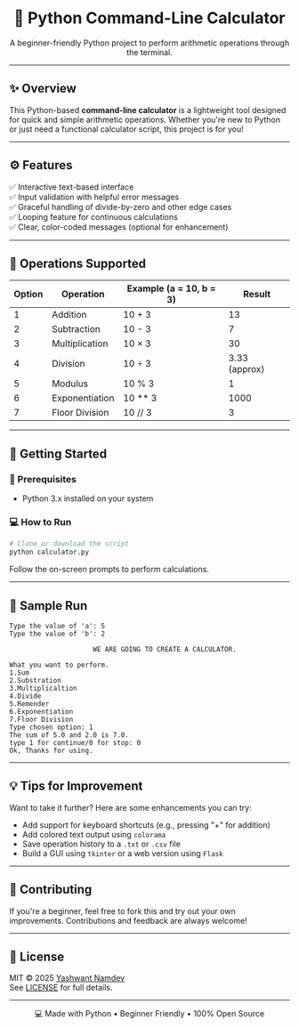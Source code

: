 
<h1 align="center">🧮 Python Command-Line Calculator</h1>
<p align="center">A beginner-friendly Python project to perform arithmetic operations through the terminal.</p>

---

## ✨ Overview

This Python-based **command-line calculator** is a lightweight tool designed for quick and simple arithmetic operations. Whether you're new to Python or just need a functional calculator script, this project is for you!

---

## ⚙️ Features

✅ Interactive text-based interface  
✅ Input validation with helpful error messages  
✅ Graceful handling of divide-by-zero and other edge cases  
✅ Looping feature for continuous calculations  
✅ Clear, color-coded messages (optional for enhancement)

---

## 🧠 Operations Supported

| Option | Operation         | Example (a = 10, b = 3)     | Result        |
|--------|------------------|-----------------------------|---------------|
|   1    | Addition          | 10 + 3                      | 13            |
|   2    | Subtraction       | 10 - 3                      | 7             |
|   3    | Multiplication    | 10 × 3                      | 30            |
|   4    | Division          | 10 ÷ 3                      | 3.33 (approx) |
|   5    | Modulus           | 10 % 3                      | 1             |
|   6    | Exponentiation    | 10 ** 3                     | 1000          |
|   7    | Floor Division    | 10 // 3                     | 3             |

---

## 🚀 Getting Started

### 🔧 Prerequisites

- Python 3.x installed on your system

### 💻 How to Run

```bash
# Clone or download the script
python calculator.py
```

Follow the on-screen prompts to perform calculations.

---

## 📸 Sample Run

```
Type the value of 'a': 5
Type the value of 'b': 2

                     WE ARE GOING TO CREATE A CALCULATOR.

What you want to perform.
1.Sum
2.Substration
3.Multiplicaltion
4.Divide
5.Remender
6.Exponentiation
7.Floor Division
Type chosen option: 1
The sum of 5.0 and 2.0 is 7.0.
type 1 for continue/0 for stop: 0
Ok, Thanks for using.
```

---

## 💡 Tips for Improvement

Want to take it further? Here are some enhancements you can try:

- Add support for keyboard shortcuts (e.g., pressing "+" for addition)
- Add colored text output using `colorama`
- Save operation history to a `.txt` or `.csv` file
- Build a GUI using `tkinter` or a web version using `Flask`

---

## 🙌 Contributing

If you're a beginner, feel free to fork this and try out your own improvements. Contributions and feedback are always welcome!

---

## 📄 License

MIT © 2025 [Yashwant Namdev](https://github.com/CodeCrafterYashwant)  
See [LICENSE](LICENSE) for full details.

---

<p align="center">💻 Made with Python • Beginner Friendly • 100% Open Source</p>

